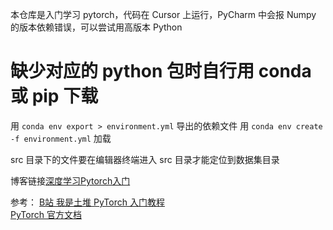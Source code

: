   本仓库是入门学习 pytorch，代码在 Cursor 上运行，PyCharm 中会报 Numpy 的版本依赖错误，可以尝试用高版本 Python    

  # 缺少对应的 python 包时自行用 conda 或 pip 下载
  用 `conda env export > environment.yml` 导出的依赖文件
  用 `conda env create -f environment.yml` 加载

  src 目录下的文件要在编辑器终端进入 src 目录才能定位到数据集目录

  博客链接[深度学习Pytorch入门](https://remsait.com/posts/%E6%B7%B1%E5%BA%A6%E5%AD%A6%E4%B9%A0Pytorch%E5%85%A5%E9%97%A8)  
  
  参考： 
[B站 我是土堆 PyTorch 入门教程](https://www.bilibili.com/video/BV1hE411t7RN/)    
[PyTorch 官方文档](https://docs.pytorch.org/docs/stable/)    
